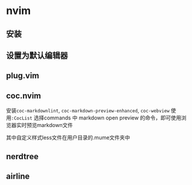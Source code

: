 # nvim

## 安装

## 设置为默认编辑器

## plug.vim

## coc.nvim

安装`coc-markdownlint`, `coc-markdown-preview-enhanced`,
`coc-webview`
使用`:CocList` 选择commands 中 markdown open preview
的命令，即可使用浏览器实时预览markdown文件

其中自定义样式less文件在用户目录的.mume文件夹中

## nerdtree

## airline
